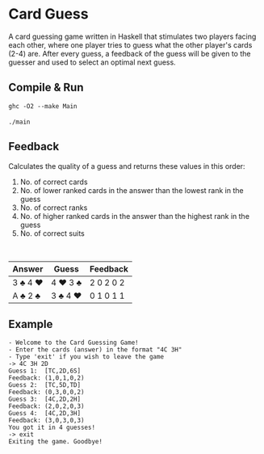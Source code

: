 # Card Guess
A card guessing game written in Haskell that stimulates two players facing each other, where one player tries to guess what the other player's cards (2-4) are. After every guess, a feedback of the guess will be given to the guesser and used to select an optimal next guess.

## Compile & Run
`ghc -O2 --make Main`
<br></br>
`./main`

## Feedback
Calculates the quality of a guess and returns these values in this order:
1. No. of correct cards
2. No. of lower ranked cards in the answer than the lowest rank in the guess
3. No. of correct ranks
4. No. of higher ranked cards in the answer than the highest rank in the guess
5. No. of correct suits

<br>

|Answer| Guess|Feedback|
|---|---|---|
| 3 ♣ 4 ♥ | 4 ♥ 3 ♣ | 2 0 2 0 2 |
| A ♣ 2 ♣ | 3 ♣ 4 ♥ | 0 1 0 1 1 |

## Example 

``` 
- Welcome to the Card Guessing Game!
- Enter the cards (answer) in the format "4C 3H"
- Type 'exit' if you wish to leave the game
-> 4C 3H 2D
Guess 1:  [TC,2D,6S]
Feedback: (1,0,1,0,2)
Guess 2:  [TC,5D,TD]
Feedback: (0,3,0,0,2)
Guess 3:  [4C,2D,2H]
Feedback: (2,0,2,0,3)
Guess 4:  [4C,2D,3H]
Feedback: (3,0,3,0,3)
You got it in 4 guesses!
-> exit
Exiting the game. Goodbye!
```
